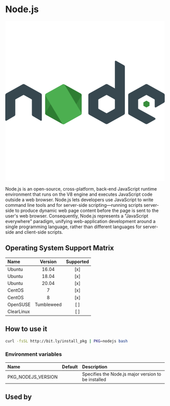 # Node.js

![Logo](../../docs/img/nodejs.png)

Node.js is an open-source, cross-platform, back-end JavaScript runtime
environment that runs on the V8 engine and executes JavaScript code
outside a web browser. Node.js lets developers use JavaScript to write
command line tools and for server-side scripting—running scripts
server-side to produce dynamic web page content before the page is
sent to the user's web browser. Consequently, Node.js represents a
"JavaScript everywhere" paradigm, unifying web-application development
around a single programming language, rather than different languages
for server-side and client-side scripts. 

## Operating System Support Matrix

| Name       | Version    | Supported |
|:-----------|:----------:|:---------:|
| Ubuntu     | 16.04      | [x]       |
| Ubuntu     | 18.04      | [x]       |
| Ubuntu     | 20.04      | [x]       |
| CentOS     | 7          | [x]       |
| CentOS     | 8          | [x]       |
| OpenSUSE   | Tumbleweed | [ ]       |
| ClearLinux |            | [ ]       |

## How to use it

```bash
curl -fsSL http://bit.ly/install_pkg | PKG=nodejs bash
```

### Environment variables

| Name               | Default | Description                                         |
|:-------------------|:--------|:----------------------------------------------------|
| PKG_NODEJS_VERSION |         | Specifies the Node.js major version to be installed |

## Used by
